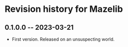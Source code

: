 # Revision history for Mazelib

## 0.1.0.0 -- 2023-03-21

* First version. Released on an unsuspecting world.
